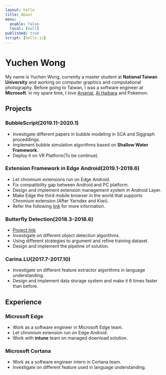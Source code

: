 ```yaml
---
layout: hello
title: About
menu:
  enable: false
  local: [null]
published: true
script: [hello.js]
---
```


# Yuchen Wong

My name is Yuchen Wong, currently a master student at **National Taiwan University** and working on computer graphics and computational photography. Before going to Taiwan, I was a software engineer at **Microsoft**. In my spare time, I love [Arsenal](https://www.arsenal.com/), [Ai Haibara](https://www.detectiveconanworld.com/wiki/Ai_Haibara) and Pokemon.  

## Projects

### BubbleScript(2019.11-2020.1)
- Investigate different papers in bubble modeling in SCA and Siggraph proceddings.
- Implement bubble simulation algorithms based on **Shallow Water Framework**.
- Deploy it on VR Platform(To be continue).

### Extension Framework in Edge Android(2019.1-2019.6)
- Let chromium extensions run on Edge Android.
- Fix compatibility gap between Android and PC platform. 
- Design and implement extension management system in Android Layer.
- Make Edge the third mobile browser in the world that supports Chromium extension.(After Yarndex and Kiwi).
- Refer the following [link](https://www.onmsft.com/news/edge-beta-users-on-android-can-start-saving-money-with-honey-gold-extension-today) for more information.

### Butterfly Detection(2018.3-2018.6)
- [Project link](https://github.com/Aaron19960821/ButterflyDetection)
- Investigate on different object detection algorithms.
- Using different strategies to argument and refine training dataset.  
- Design and implement the pipeline of solution.

### Carina.LU(2017.7-2017.10)
- Investigate on different feature extractor algorithms in language understanding.
- Design and implement data storage system and make it 6 times faster than before.

## Experience

### Microsoft Edge
- Work as a software engineer in Microsoft Edge team.
- Let chromium extension run on Edge Android.
- Work with **intune** team on managed download solution.  

### Microsoft Cortana
- Work as a software engineer intern in Cortana team.
- Investigate on different feature used in language understanding.  
